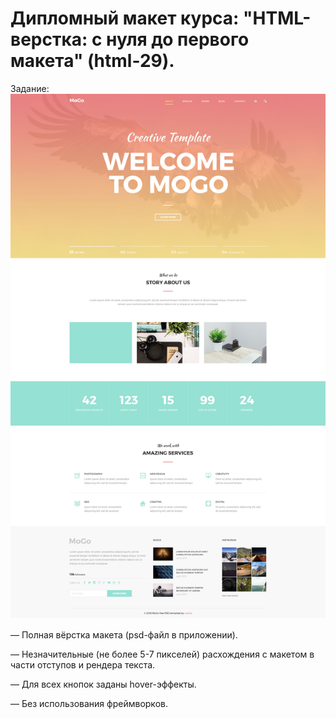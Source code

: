 # Дипломный макет курса: "HTML-верстка: с нуля до первого макета" (html-29).
Задание:
![01-CreativeTemplate.jpg](https://github.com/pavlovskiypavel89/html-29-diplom/blob/master/01-CreativeTemplate.jpg)

— Полная вёрстка макета (psd-файл в приложении). 
 
— Незначительные (не более 5-7 пикселей) расхождения с макетом в части отступов и рендера текста.

— Для всех кнопок заданы hover-эффекты.

— Без использования фреймворков.
